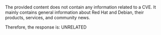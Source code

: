 The provided content does not contain any information related to a CVE. It mainly contains general information about Red Hat and Debian, their products, services, and community news.

Therefore, the response is: UNRELATED